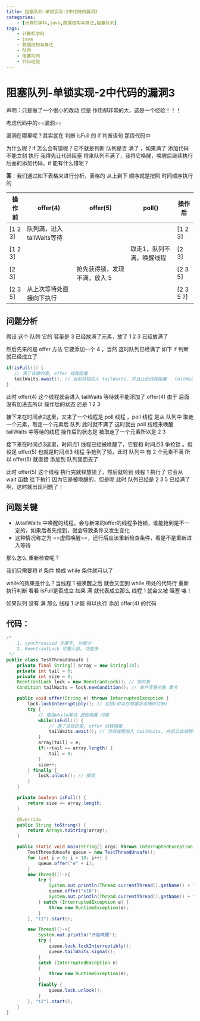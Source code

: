 ```yaml
---
title: 阻塞队列-单锁实现-2中代码的漏洞3
categories:
    - [计算机学科,java,数据结构与算法,阻塞队列]
tags:
    - 计算机学科
    - java
    - 数据结构与算法
    - 队列
    - 阻塞队列
    - 代码经验
---
```


# 阻塞队列-单锁实现-2中代码的漏洞3

声明：只是做了一个很小的改动 但是 作用却非常的大，这是一个经验！！！

考虑代码中的==漏洞==

漏洞在哪里呢？其实就在 判断 isFull 的 if 判断语句 那段代码中

为什么呢？if 怎么会有错呢？它不就是判断 队列是否 满了 ，如果满了 添加代码 不能立刻 执行 我得先让代码阻塞 将来队列不满了，我将它唤醒，唤醒后继续执行后面的添加代码。if  能有什么错呢？

**答**：我们通过如下表格来进行分析，表格的 从上到下 顺序就是按照 时间顺序执行的

| 操作前  | offer(4)                  | offer(5)                     | poll()                    | 操作后    |
| ------- | ------------------------- | ---------------------------- | ------------------------- | --------- |
| [1 2 3] | 队列满，进入tailWaits等待 |                              |                           | [1 2 3]   |
| [1 2 3] |                           |                              | 取走1，队列不满，唤醒线程 | [2 3]     |
| [2 3]   |                           | 抢先获得锁，发现不满，放入 5 |                           | [2 3 5]   |
| [2 3 5] | 从上次等待处直接向下执行  |                              |                           | [2 3 5 ?] |

## 问题分析

假设 这个 队列 它的 容量是 3 已经放满了元素，放了 1 2 3 已经放满了

然后先来的是 offer 方法 它要添加一个 4 ，当然 这时队列已经满了 如下 if 判断就已经成立了

```java
if(isFull()) {
   // 满了该做的事, offer 线程阻塞
   tailWaits.await(); // 当前线程加入 tailWaits, 并且让此线程阻塞   tailWaits.signal()
}
```

此时 offer(4) 这个线程就会进入 tailWaits 等待就不能添加了 offer(4) 由于 后面 没有加进去所以 操作后的状态 还是 1 2 3

接下来在时间点2这里，又来了一个线程是 poll 线程 ，poll 线程 是从 队列中 取走一个元素，取走一个元素后 队列 此时就不满了 这时就由 poll 线程来唤醒 tailWaits 中等待的线程 操作后的状态是 被取走了一个元素所以是 2 3

接下来在时间点3这里，时间点1 线程已经被唤醒了，它要和 时间点3 争抢锁 。假设是 offer(5) 也就是时间点3 线程 争抢到了锁，此时 队列中 有 2 个元素不满 所以 offer(5) 就直接 添加到 队列里面去了

此时 offer(5) 这个线程 执行完就释放锁了，然后就轮到 线程 1 执行了 它会从 wait 函数 往下执行 因为它是被唤醒的，但是呢 此时 队列已经是 2 3 5 已经满了啊，这时就出现问题了！

## 问题关键

-  从tailWaits 中唤醒的线程，会与新来的offer的线程争抢锁，谁能抢到是不一定的，如果后者先抢到，就会导致条件又发生变化
-  这种情况称之为 ==虚假唤醒==，还行后应该重新检查条件，看是不是重新进入等待

那么怎么 重新检查呢？

我们只需要将 if 条件 换成 while 条件就可以了 

while的效果是什么？当线程 1 被唤醒之后 就会又回到 while 所处的代码行 重新 执行判断 看看 isFull是否成立 如果 满 就代表成立那么 线程 1 就会又被 阻塞 咯！

如果队列 没有 满 那么 线程 1 才能 得以执行 添加 offer(4) 的代码

## 代码：

```java
/*
    1. synchronized 关键字, 功能少
    2. ReentrantLock 可重入锁, 功能多
 */
public class TestThreadUnsafe {
    private final String[] array = new String[10];
    private int tail = 0;
    private int size = 0;
    ReentrantLock lock = new ReentrantLock(); // 锁对象
    Condition tailWaits = lock.newCondition(); // 条件变量对象 集合

    public void offer(String e) throws InterruptedException {
        lock.lockInterruptibly(); // 加锁(可以在阻塞状态随时打断)
        try {
            // 使用while解决 虚假唤醒 问题
            while(isFull()) {
                // 满了该做的事, offer 线程阻塞
                tailWaits.await(); // 当前线程加入 tailWaits, 并且让此线程阻塞   tailWaits.signal()
            }
            array[tail] = e;
            if(++tail == array.length) {
                tail = 0;
            }
            size++;
        } finally {
            lock.unlock(); // 解锁
        }
    }

    private boolean isFull() {
        return size == array.length;
    }

    @Override
    public String toString() {
        return Arrays.toString(array);
    }

    public static void main(String[] args) throws InterruptedException {
        TestThreadUnsafe queue = new TestThreadUnsafe();
        for (int i = 0; i < 10; i++) {
            queue.offer("e" + i);
        }
        new Thread(()->{
            try {
                System.out.println(Thread.currentThread().getName() + "添加元素之前");
                queue.offer("e10");
                System.out.println(Thread.currentThread().getName() + "添加元素成功");
            } catch (InterruptedException e) {
                throw new RuntimeException(e);
            }
        }, "t1").start();

        new Thread(()->{
            System.out.println("开始唤醒");
            try {
                queue.lock.lockInterruptibly();
                queue.tailWaits.signal();
            }
            catch (InterruptedException e)
            {
                throw new RuntimeException(e);
            }
            finally {
                queue.lock.unlock();
            }
        }, "t2").start();
    }
}
```

